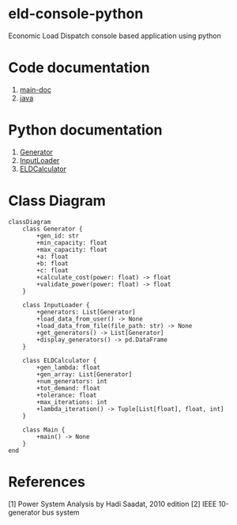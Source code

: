 # eld-console-python
Economic Load Dispatch console based application using python


# Code documentation
1. [main-doc](https://sree2011.github.io/eld-console-main-doc/)
2. [java](https://sree2011.github.io/eld-console-java/)


# Python documentation

1. [Generator](./docs/src/Generator.html)
2. [InputLoader](./docs/src/InputLoader.html)
3. [ELDCalculator](./docs/src/ELDCalculator.html)


# Class Diagram

```mermaid
classDiagram
    class Generator {
        +gen_id: str
        +min_capacity: float
        +max_capacity: float
        +a: float
        +b: float
        +c: float
        +calculate_cost(power: float) -> float
        +validate_power(power: float) -> float
    }

    class InputLoader {
        +generators: List[Generator]
        +load_data_from_user() -> None
        +load_data_from_file(file_path: str) -> None
        +get_generators() -> List[Generator]
        +display_generators() -> pd.DataFrame
    }

    class ELDCalculator {
        +gen_lambda: float
        +gen_array: List[Generator]
        +num_generators: int
        +tot_demand: float
        +tolerance: float
        +max_iterations: int
        +lambda_iteration() -> Tuple[List[float], float, int]
    }

    class Main {
        +main() -> None
    }
end

```


# References
[1] Power System Analysis by Hadi Saadat, 2010 edition
[2] IEEE 10-generator bus system